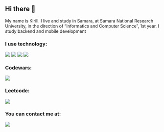 ## Hi there 👋
My name is Kirill. I live and study in Samara, at Samara National Research University, in the direction of “Informatics and Computer Science”, 1st year. I study backend and mobile development

### I use technology:
<a href="https://dotnet.microsoft.com/en-us/languages/csharp" target="_blank" rel="noreferrer"> <img src="https://img.shields.io/badge/C%23-239120?style=for-the-badge&logo=c-sharp&logoColor=white" /></a>
<a href="https://www.python.org" target="_blank" rel="noreferrer"> <img src="https://img.shields.io/badge/Python-14354C?style=for-the-badge&logo=python&logoColor=white" /></a>
<a href="https://html.spec.whatwg.org/multipage/" target="_blank" rel="noreferrer"> <img src="https://img.shields.io/badge/HTML5-E34F26?style=for-the-badge&logo=html5&logoColor=white" /></a>
<img src="https://img.shields.io/badge/CSS3-1572B6?style=for-the-badge&logo=css3&logoColor=white" />

### Codewars:
<a href="https://www.codewars.com/users/KKerya1" target="_blank" rel="noreferrer"> <img src="https://github.r2v.ch/codewars?user=KKerya1&stroke=%23BB432C"></a>


### Leetcode:
<a href="https://leetcode.com/u/lollicry/"> <img src="https://leetcard.jacoblin.cool/lollicry?theme=dark&font=Mina&ext=activity"></a>


### You can contact me at: 
<a href="https://t.me/alwwnsleep"> <img src="https://img.shields.io/badge/Telegram-2CA5E0?style=for-the-badge&logo=telegram&logoColor=white" /> </a>

